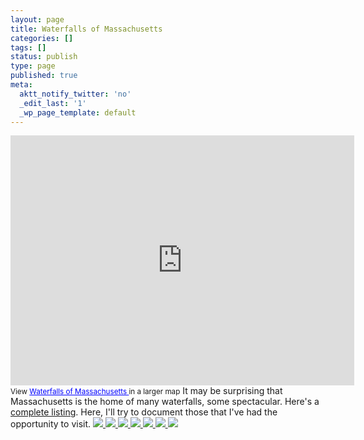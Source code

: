 ```yaml
---
layout: page
title: Waterfalls of Massachusetts
categories: []
tags: []
status: publish
type: page
published: true
meta:
  aktt_notify_twitter: 'no'
  _edit_last: '1'
  _wp_page_template: default
---
```

<iframe src="http://maps.google.com/maps/ms?msa=0&amp;msid=214490968088440958659.0004bc8d0f86282013431&amp;ie=UTF8&amp;ll=42.601282,-72.477287&amp;spn=0.226495,1.401942&amp;t=h&amp;output=embed" frameborder="0" marginwidth="0" marginheight="0" scrolling="no" width="550" height="400"></iframe>
<small>View <a style="color: #0000ff; text-align: left;" href="http://maps.google.com/maps/ms?msa=0&amp;msid=214490968088440958659.0004bc8d0f86282013431&amp;ie=UTF8&amp;ll=42.601282,-72.477287&amp;spn=0.226495,1.401942&amp;t=h&amp;source=embed">Waterfalls of Massachusetts </a> in a larger map</small>
It may be surprising that Massachusetts is the home of many waterfalls, some spectacular. Here's a <a href="http://www.newenglandwaterfalls.com/massachusetts.php">complete listing</a>. Here, I'll try to document those that I've had the opportunity to visit.

<table class="table table-striped>
<tr>
<td>Blah blah blah
</td>
<td>foo bah blah
</td>

</tr>
</table><!-- Darkbox -->
<div class="darkbox">
<a href="https://dl.dropboxusercontent.com/u/52804626/waterfalls-of-ma/dsc_4431.jpg" data-darkbox="waterfalls-of-ma">
  <img src="https://dl.dropboxusercontent.com/u/52804626/waterfalls-of-ma/thumbs/dsc_4431.jpg" />
</a>
<a href="https://dl.dropboxusercontent.com/u/52804626/waterfalls-of-ma/dsc_4562.jpg" data-darkbox="waterfalls-of-ma">
  <img src="https://dl.dropboxusercontent.com/u/52804626/waterfalls-of-ma/thumbs/dsc_4562.jpg" />
</a>
<a href="https://dl.dropboxusercontent.com/u/52804626/waterfalls-of-ma/dsc_5189a.jpg" data-darkbox="waterfalls-of-ma">
  <img src="https://dl.dropboxusercontent.com/u/52804626/waterfalls-of-ma/thumbs/dsc_5189a.jpg" />
</a>
<a href="https://dl.dropboxusercontent.com/u/52804626/waterfalls-of-ma/dsc_5399.jpg" data-darkbox="waterfalls-of-ma">
  <img src="https://dl.dropboxusercontent.com/u/52804626/waterfalls-of-ma/thumbs/dsc_5399.jpg" />
</a>
<a href="https://dl.dropboxusercontent.com/u/52804626/waterfalls-of-ma/dsc_5454.jpg" data-darkbox="waterfalls-of-ma">
  <img src="https://dl.dropboxusercontent.com/u/52804626/waterfalls-of-ma/thumbs/dsc_5454.jpg" />
</a>
<a href="https://dl.dropboxusercontent.com/u/52804626/waterfalls-of-ma/dsc_5678.jpg" data-darkbox="waterfalls-of-ma">
  <img src="https://dl.dropboxusercontent.com/u/52804626/waterfalls-of-ma/thumbs/dsc_5678.jpg" />
</a>
<a href="https://dl.dropboxusercontent.com/u/52804626/waterfalls-of-ma/dsc_6332.jpg" data-darkbox="waterfalls-of-ma">
  <img src="https://dl.dropboxusercontent.com/u/52804626/waterfalls-of-ma/thumbs/dsc_6332.jpg" />
</a>

</div>
<!-- End darkbox -->